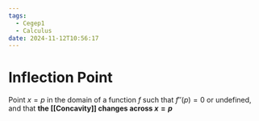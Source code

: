 ```yaml
---
tags:
  - Cegep1
  - Calculus
date: 2024-11-12T10:56:17
---
```


# Inflection Point

Point $x = p$ in the domain of a function $f$ such that $f''(p) = 0$ or undefined, and that **the [[Concavity]] changes across $x = p$**